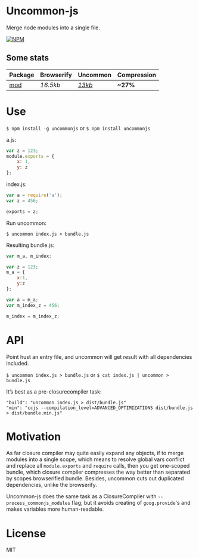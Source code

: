 # Uncommon-js

Merge node modules into a single file.

[![NPM](https://nodei.co/npm/uncommonjs.png?downloads=true&downloadRank=true&stars=true)](https://nodei.co/npm/uncommonjs/)


## Some stats

| Package | Browserify | Uncommon | Compression |
|----|----|----|----|
| [mod](https://github.com/dfcreative/mod) | _16.5kb_ | [_13kb_](https://github.com/dfcreative/mod/blob/master/dist/mod.js) | **~27%** |


# Use

`$ npm install -g uncommonjs` or `$ npm install uncommonjs`

a.js:

```js
var z = 123;
module.exports = {
	x: 1,
	y: z
};
```

index.js:
```js
var a = require('a');
var z = 456;

exports = z;
```

Run uncommon:

`$ uncommon index.js > bundle.js`


Resulting bundle.js:

```js
var m_a, m_index;

var z = 123;
m_a = {
	x:1,
	y:z
};

var a = m_a;
var m_index_z = 456;

m_index = m_index_z;
```


# API

Point hust an entry file, and uncommon will get result with all dependencies included.

`$ uncommon index.js > bundle.js` or `$ cat index.js | uncommon > bundle.js`

It’s best as a pre-closurecompiler task:

```
"build": "uncommon index.js > dist/bundle.js"
"min": "ccjs --compilation_level=ADVANCED_OPTIMIZATIONS dist/bundle.js > dist/bundle.min.js"
```


# Motivation

As far closure compiler may quite easily expand any objects, if to merge modules into a single scope, which means to resolve global vars conflict and replace all `module.exports` and `require` calls, then you get one-scoped bundle, which closure compiler compresses the way better than separated by scopes browserified bundle. Besides, uncommon cuts out duplicated dependencies, unlike the browserify.

Uncommon-js does the same task as a ClosureCompiler with `--process_commonjs_modules` flag, but it avoids creating of `goog.provide`'s and makes variables more human-readable.


# License

MIT